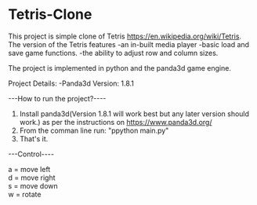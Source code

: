 # Tetris-Clone
This project is simple clone of Tetris https://en.wikipedia.org/wiki/Tetris.
The version of the Tetris features 
-an in-built media player
-basic load and save game functions.
-the ability to adjust row and column sizes.

The project is implemented in python and the panda3d game engine.

Project Details:
-Panda3d Version: 1.8.1


---How to run the project?----
1. Install panda3d(Version 1.8.1 will work best but any later version should work.) as per the instructions on https://www.panda3d.org/
2. From the comman line run: "ppython main.py"
3. That's it.

---Control----   

a = move left   
d = move right    
s = move down    
w = rotate    



